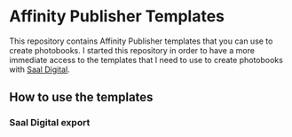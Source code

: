 # Affinity Publisher Templates

This repository contains Affinity Publisher templates that you can use to create photobooks. I started this repository in order to have a more immediate access to the templates that I need to use to create photobooks with [Saal Digital](https://www.saal-digital.it).

## How to use the templates

### Saal Digital export